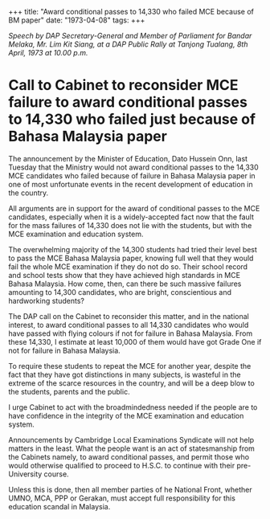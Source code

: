 +++ 
title: "Award conditional passes to 14,330 who failed MCE because of BM paper"
date: "1973-04-08"
tags:
+++

_Speech by DAP Secretary-General and Member of Parliament for Bandar Melaka, Mr. Lim Kit Siang, at a DAP Public Rally at Tanjong Tualang, 8th April, 1973 at 10.00 p.m._

# Call to Cabinet to reconsider MCE failure to award conditional passes to 14,330 who failed just because of Bahasa Malaysia paper

The announcement by the Minister of Education, Dato Hussein Onn, last Tuesday that the Ministry would not award conditional passes to the 14,330 MCE candidates who failed because of failure in Bahasa Malaysia paper in one of most unfortunate events in the recent development of education in the country.

All arguments are in support for the award of conditional passes to the MCE candidates, especially when it is a widely-accepted fact now that the fault for the mass failures of 14,330 does not lie with the students, but with the MCE examination and education system.

The overwhelming majority of the 14,300 students had tried their level best to pass the MCE Bahasa Malaysia paper, knowing full well that they would fail the whole MCE examination if they do not do so. Their school record and school tests show that they have achieved high standards in MCE Bahasa Malaysia. How come, then, can there be such massive failures amounting to 14,300 candidates, who are bright, conscientious and hardworking students?</u>

The DAP call on the Cabinet to reconsider this matter, and in the national interest, to award conditional passes to all 14,330 candidates who would have passed with flying colours if not for failure in Bahasa Malaysia. From these 14,330, I estimate at least 10,000 of them would have got Grade One if not for failure in Bahasa Malaysia.

To require these students to repeat the MCE for another year, despite the fact that they have got distinctions in many subjects, is wasteful in the extreme of the scarce resources in the country, and will be a deep blow to the students, parents and the public.

I urge Cabinet to act with the broadmindedness needed if the people are to have confidence in the integrity of the MCE examination and education system.

Announcements by Cambridge Local Examinations Syndicate will not help matters in the least. What the people want is an act of statesmanship from the Cabinets namely, to award conditional passes, and permit those who would otherwise qualified to proceed to H.S.C. to continue with their pre-University course.

Unless this is done, then all member parties of he National Front, whether UMNO, MCA, PPP or Gerakan, must accept full responsibility for this education scandal in Malaysia.
 
